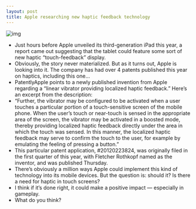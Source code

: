 ```yaml
---
layout: post
title: Apple researching new haptic feedback technology
---
```

![img](http://media.idownloadblog.com/wp-content/uploads/2012/04/iphone-4-corner.jpg)
* Just hours before Apple unveiled its third-generation iPad this year, a report came out suggesting that the tablet could feature some sort of new haptic “touch-feedback” display.
* Obviously, the story never materialized. But as it turns out, Apple is looking into it. The company has had over 4 patents published this year on haptics, including this one…
* PatentlyApple points to a newly published invention from Apple regarding a “linear vibrator providing localized haptic feedback.” Here’s an excerpt from the description:
* “Further, the vibrator may be configured to be activated when a user touches a particular portion of a touch-sensitive screen of the mobile phone. When the user’s touch or near-touch is sensed in the appropriate area of the screen, the vibrator may be activated in a boosted mode, thereby providing localized haptic feedback directly under the area in which the touch was sensed. In this manner, the localized haptic feedback may serve to confirm the touch to the user, for example by emulating the feeling of pressing a button.”
* This particular patent application, #20120223824, was originally filed in the first quarter of this year, with Fletcher Rothkopf named as the inventor, and was published Thursday.
* There’s obviously a million ways Apple could implement this kind of technology into its mobile devices. But the question is: should it? Is there a need for haptic in touch screens?
* I think if it’s done right, it could make a positive impact — especially in gameplay.
* What do you think?

